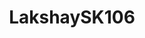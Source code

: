 ---
title: LakshaySK106
github: https://github.com/LakshaySK106
mode: dark
transition: 3s
archetype:
- Animation
---